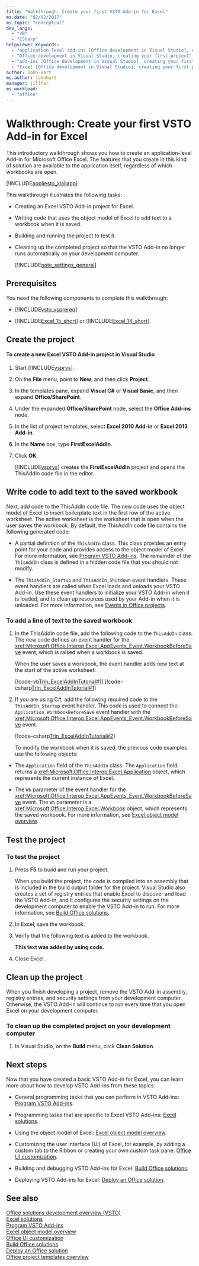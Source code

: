 ```yaml
---
title: "Walkthrough: Create your first VSTO Add-in for Excel"
ms.date: "02/02/2017"
ms.topic: "conceptual"
dev_langs: 
  - "VB"
  - "CSharp"
helpviewer_keywords: 
  - "application-level add-ins [Office development in Visual Studio], creating your first project"
  - "Office development in Visual Studio, creating your first project"
  - "add-ins [Office development in Visual Studio], creating your first project"
  - "Excel [Office development in Visual Studio], creating your first project"
author: John-Hart
ms.author: johnhart
manager: jillfar
ms.workload: 
  - "office"
---
```

# Walkthrough: Create your first VSTO Add-in for Excel
  This introductory walkthrough shows you how to create an application-level Add-in for Microsoft Office Excel. The features that you create in this kind of solution are available to the application itself, regardless of which workbooks are open.  
  
 [!INCLUDE[appliesto_xlallapp](../vsto/includes/appliesto-xlallapp-md.md)]  
  
 This walkthrough illustrates the following tasks:  
  
- Creating an Excel VSTO Add-in project for Excel.  
  
- Writing code that uses the object model of Excel to add text to a workbook when it is saved.  
  
- Building and running the project to test it.  
  
- Cleaning up the completed project so that the VSTO Add-in no longer runs automatically on your development computer.  
  
  [!INCLUDE[note_settings_general](../sharepoint/includes/note-settings-general-md.md)]  
  
## Prerequisites  
 You need the following components to complete this walkthrough:  
  
-   [!INCLUDE[vsto_vsprereq](../vsto/includes/vsto-vsprereq-md.md)]  
  
-   [!INCLUDE[Excel_15_short](../vsto/includes/excel-15-short-md.md)] or [!INCLUDE[Excel_14_short](../vsto/includes/excel-14-short-md.md)].  
  
## Create the project  
  
#### To create a new Excel VSTO Add-in project in Visual Studio  
  
1.  Start [!INCLUDE[vsprvs](../sharepoint/includes/vsprvs-md.md)].  
  
2.  On the **File** menu, point to **New**, and then click **Project**.  
  
3.  In the templates pane, expand **Visual C#** or **Visual Basic**, and then expand **Office/SharePoint**.  
  
4.  Under the expanded **Office/SharePoint** node, select the **Office Add-ins** node.  
  
5.  In the list of project templates, select **Excel 2010 Add-in** or **Excel 2013 Add-in**.  
  
6.  In the **Name** box, type **FirstExcelAddIn**.  
  
7.  Click **OK**.  
  
     [!INCLUDE[vsprvs](../sharepoint/includes/vsprvs-md.md)] creates the **FirstExcelAddIn** project and opens the ThisAddIn code file in the editor.  
  
## Write code to add text to the saved workbook  
 Next, add code to the ThisAddIn code file. The new code uses the object model of Excel to insert boilerplate text in the first row of the active worksheet. The active worksheet is the worksheet that is open when the user saves the workbook. By default, the ThisAddIn code file contains the following generated code:  
  
-   A partial definition of the `ThisAddIn` class. This class provides an entry point for your code and provides access to the object model of Excel. For more information, see [Program VSTO Add-ins](../vsto/programming-vsto-add-ins.md). The remainder of the `ThisAddIn` class is defined in a hidden code file that you should not modify.  
  
-   The `ThisAddIn_Startup` and `ThisAddIn_Shutdown` event handlers. These event handlers are called when Excel loads and unloads your VSTO Add-in. Use these event handlers to initialize your VSTO Add-in when it is loaded, and to clean up resources used by your Add-in when it is unloaded. For more information, see [Events in Office projects](../vsto/events-in-office-projects.md).  
  
### To add a line of text to the saved workbook  
  
1. In the ThisAddIn code file, add the following code to the `ThisAddIn` class. The new code defines an event handler for the <xref:Microsoft.Office.Interop.Excel.AppEvents_Event.WorkbookBeforeSave> event, which is raised when a workbook is saved.  
  
    When the user saves a workbook, the event handler adds new text at the start of the active worksheet.  
  
    [!code-vb[Trin_ExcelAddInTutorial#1](../vsto/codesnippet/VisualBasic/Trin_ExcelAddInTutorial/ThisAddIn.vb#1)]
    [!code-csharp[Trin_ExcelAddInTutorial#1](../vsto/codesnippet/CSharp/Trin_ExcelAddInTutorial/ThisAddIn.cs#1)]  
  
2. If you are using C#, add the following required code to the `ThisAddIn_Startup` event handler. This code is used to connect the `Application_WorkbookBeforeSave` event handler with the <xref:Microsoft.Office.Interop.Excel.AppEvents_Event.WorkbookBeforeSave> event.  
  
    [!code-csharp[Trin_ExcelAddInTutorial#2](../vsto/codesnippet/CSharp/Trin_ExcelAddInTutorial/ThisAddIn.cs#2)]  
  
   To modify the workbook when it is saved, the previous code examples use the following objects:  
  
-   The `Application` field of the `ThisAddIn` class. The `Application` field returns a <xref:Microsoft.Office.Interop.Excel.Application> object, which represents the current instance of Excel.  
  
-   The `Wb` parameter of the event handler for the <xref:Microsoft.Office.Interop.Excel.AppEvents_Event.WorkbookBeforeSave> event. The `Wb` parameter is a <xref:Microsoft.Office.Interop.Excel.Workbook> object, which represents the saved workbook. For more information, see [Excel object model overview](../vsto/excel-object-model-overview.md).  
  
## Test the project  
  
### To test the project  
  
1.  Press **F5** to build and run your project.  
  
     When you build the project, the code is compiled into an assembly that is included in the build output folder for the project. Visual Studio also creates a set of registry entries that enable Excel to discover and load the VSTO Add-in, and it configures the security settings on the development computer to enable the VSTO Add-in to run. For more information, see [Build Office solutions](../vsto/building-office-solutions.md).  
  
2.  In Excel, save the workbook.  
  
3.  Verify that the following text is added to the workbook.  
  
     **This text was added by using code.**  
  
4.  Close Excel.  
  
## Clean up the project  
 When you finish developing a project, remove the VSTO Add-in assembly, registry entries, and security settings from your development computer. Otherwise, the VSTO Add-in will continue to run every time that you open Excel on your development computer.  
  
### To clean up the completed project on your development computer  
  
1.  In Visual Studio, on the **Build** menu, click **Clean Solution**.  
  
## Next steps  
 Now that you have created a basic VSTO Add-in for Excel, you can learn more about how to develop VSTO Add-ins from these topics:  
  
-   General programming tasks that you can perform in VSTO Add-ins: [Program VSTO Add-ins](../vsto/programming-vsto-add-ins.md).  
  
-   Programming tasks that are specific to Excel VSTO Add-ins: [Excel solutions](../vsto/excel-solutions.md).  
  
-   Using the object model of Excel: [Excel object model overview](../vsto/excel-object-model-overview.md).  
  
-   Customizing the user interface (UI) of Excel, for example, by adding a custom tab to the Ribbon or creating your own custom task pane: [Office UI customization](../vsto/office-ui-customization.md).  
  
-   Building and debugging VSTO Add-ins for Excel: [Build Office solutions](../vsto/building-office-solutions.md).  
  
-   Deploying VSTO Add-ins for Excel: [Deploy an Office solution](../vsto/deploying-an-office-solution.md).  
  
## See also  
 [Office solutions development overview &#40;VSTO&#41;](../vsto/office-solutions-development-overview-vsto.md)   
 [Excel solutions](../vsto/excel-solutions.md)   
 [Program VSTO Add-ins](../vsto/programming-vsto-add-ins.md)   
 [Excel object model overview](../vsto/excel-object-model-overview.md)   
 [Office UI customization](../vsto/office-ui-customization.md)   
 [Build Office solutions](../vsto/building-office-solutions.md)   
 [Deploy an Office solution](../vsto/deploying-an-office-solution.md)   
 [Office project templates overview](../vsto/office-project-templates-overview.md)  
